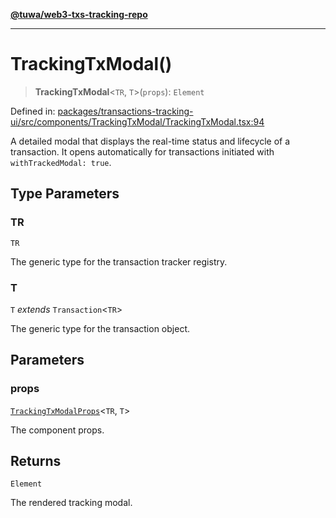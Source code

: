 [**@tuwa/web3-txs-tracking-repo**](../../../README.md)

***

# TrackingTxModal()

> **TrackingTxModal**\<`TR`, `T`\>(`props`): `Element`

Defined in: [packages/transactions-tracking-ui/src/components/TrackingTxModal/TrackingTxModal.tsx:94](https://github.com/TuwaIO/web3-transactions-tracking/blob/f13dd81a68ee1c8ba3221b0bd2545be1f2a19fb4/packages/transactions-tracking-ui/src/components/TrackingTxModal/TrackingTxModal.tsx#L94)

A detailed modal that displays the real-time status and lifecycle of a transaction.
It opens automatically for transactions initiated with `withTrackedModal: true`.

## Type Parameters

### TR

`TR`

The generic type for the transaction tracker registry.

### T

`T` *extends* `Transaction`\<`TR`\>

The generic type for the transaction object.

## Parameters

### props

[`TrackingTxModalProps`](../interfaces/TrackingTxModalProps.md)\<`TR`, `T`\>

The component props.

## Returns

`Element`

The rendered tracking modal.
